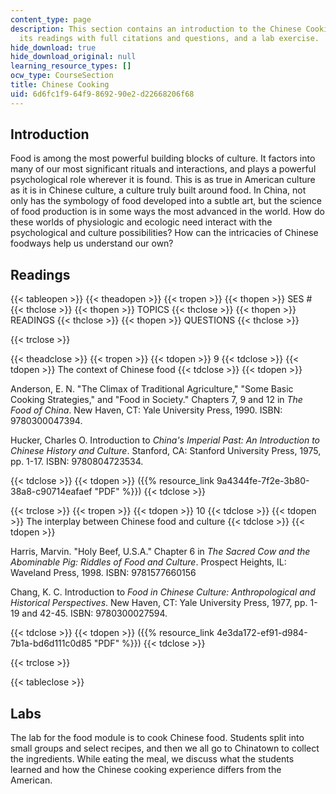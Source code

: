 ```yaml
---
content_type: page
description: This section contains an introduction to the Chinese Cooking module,
  its readings with full citations and questions, and a lab exercise.
hide_download: true
hide_download_original: null
learning_resource_types: []
ocw_type: CourseSection
title: Chinese Cooking
uid: 6d6fc1f9-64f9-8692-90e2-d22668206f68
---
```


Introduction
------------

Food is among the most powerful building blocks of culture. It factors into many of our most significant rituals and interactions, and plays a powerful psychological role wherever it is found. This is as true in American culture as it is in Chinese culture, a culture truly built around food. In China, not only has the symbology of food developed into a subtle art, but the science of food production is in some ways the most advanced in the world. How do these worlds of physiologic and ecologic need interact with the psychological and culture possibilities? How can the intricacies of Chinese foodways help us understand our own?

Readings
--------

{{< tableopen >}}
{{< theadopen >}}
{{< tropen >}}
{{< thopen >}}
SES #
{{< thclose >}}
{{< thopen >}}
TOPICS
{{< thclose >}}
{{< thopen >}}
READINGS
{{< thclose >}}
{{< thopen >}}
QUESTIONS
{{< thclose >}}

{{< trclose >}}

{{< theadclose >}}
{{< tropen >}}
{{< tdopen >}}
9
{{< tdclose >}}
{{< tdopen >}}
The context of Chinese food
{{< tdclose >}}
{{< tdopen >}}


Anderson, E. N. "The Climax of Traditional Agriculture," "Some Basic Cooking Strategies," and "Food in Society." Chapters 7, 9 and 12 in _The Food of China_. New Haven, CT: Yale University Press, 1990. ISBN: 9780300047394.

Hucker, Charles O. Introduction to _China's Imperial Past: An Introduction to Chinese History and Culture_. Stanford, CA: Stanford University Press, 1975, pp. 1-17. ISBN: 9780804723534.


{{< tdclose >}}
{{< tdopen >}}
({{% resource_link 9a4344fe-7f2e-3b80-38a8-c90714eafaef "PDF" %}})
{{< tdclose >}}

{{< trclose >}}
{{< tropen >}}
{{< tdopen >}}
10
{{< tdclose >}}
{{< tdopen >}}
The interplay between Chinese food and culture
{{< tdclose >}}
{{< tdopen >}}


Harris, Marvin. "Holy Beef, U.S.A." Chapter 6 in _The Sacred Cow and the Abominable Pig: Riddles of Food and Culture_. Prospect Heights, IL: Waveland Press, 1998. ISBN: 9781577660156

Chang, K. C. Introduction to _Food in Chinese Culture: Anthropological and Historical Perspectives_. New Haven, CT: Yale University Press, 1977, pp. 1-19 and 42-45. ISBN: 9780300027594.


{{< tdclose >}}
{{< tdopen >}}
({{% resource_link 4e3da172-ef91-d984-7b1a-bd6d111c0d85 "PDF" %}})
{{< tdclose >}}

{{< trclose >}}

{{< tableclose >}}

Labs
----

The lab for the food module is to cook Chinese food. Students split into small groups and select recipes, and then we all go to Chinatown to collect the ingredients. While eating the meal, we discuss what the students learned and how the Chinese cooking experience differs from the American.